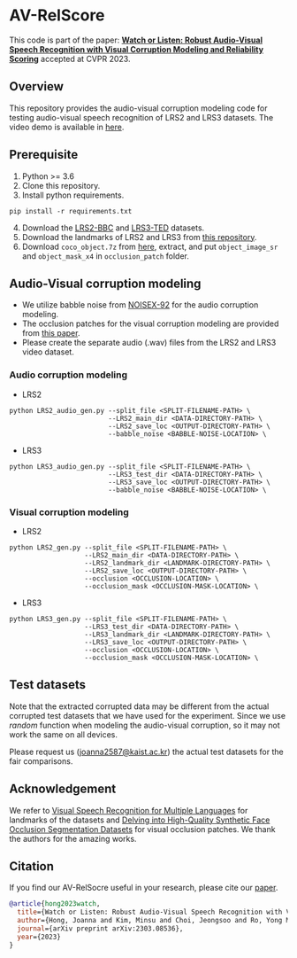 # AV-RelScore
This code is part of the paper: [**Watch or Listen: Robust Audio-Visual Speech Recognition with Visual Corruption Modeling and Reliability Scoring**](https://arxiv.org/pdf/2303.08536.pdf) accepted at CVPR 2023.

## Overview
This repository provides the audio-visual corruption modeling code for testing audio-visual speech recognition of LRS2 and LRS3 datasets.
The video demo is available in [here](https://github.com/joannahong/AV-RelScore/tree/main/demo-video).

## Prerequisite
1. Python >= 3.6
2. Clone this repository.
3. Install python requirements. 
```
pip install -r requirements.txt
```
4. Download the [LRS2-BBC](https://www.robots.ox.ac.uk/~vgg/data/lip_reading/lrs2.html) and [LRS3-TED](https://mmai.io/datasets/lip_reading/) datasets.
5. Download the landmarks of LRS2 and LRS3 from [this repository](https://github.com/mpc001/Visual_Speech_Recognition_for_Multiple_Languages).
6. Download `coco_object.7z` from [here](https://drive.google.com/drive/folders/15nZETWlGMdcKY6aHbchRsWkUI42KTNs5), extract, and put `object_image_sr` and `object_mask_x4` in `occlusion_patch` folder.

## Audio-Visual corruption modeling
- We utilize babble noise from [NOISEX-92](http://svr-www.eng.cam.ac.uk/comp.speech/Section1/Data/noisex.html) for the audio corruption modeling.
- The occlusion patches for the visual corruption modeling are provided from [this paper](https://arxiv.org/abs/2205.06218). 
- Please create the separate audio (.wav) files from the LRS2 and LRS3 video dataset.

### Audio corruption modeling
* LRS2

```Shell
python LRS2_audio_gen.py --split_file <SPLIT-FILENAME-PATH> \
                         --LRS2_main_dir <DATA-DIRECTORY-PATH> \
                         --LRS2_save_loc <OUTPUT-DIRECTORY-PATH> \
                         --babble_noise <BABBLE-NOISE-LOCATION> \
```

* LRS3

```Shell
python LRS3_audio_gen.py --split_file <SPLIT-FILENAME-PATH> \
                         --LRS3_test_dir <DATA-DIRECTORY-PATH> \
                         --LRS3_save_loc <OUTPUT-DIRECTORY-PATH> \
                         --babble_noise <BABBLE-NOISE-LOCATION> \
```

### Visual corruption modeling
* LRS2
```Shell
python LRS2_gen.py --split_file <SPLIT-FILENAME-PATH> \
                   --LRS2_main_dir <DATA-DIRECTORY-PATH> \
                   --LRS2_landmark_dir <LANDMARK-DIRECTORY-PATH> \
                   --LRS2_save_loc <OUTPUT-DIRECTORY-PATH> \
                   --occlusion <OCCLUSION-LOCATION> \
                   --occlusion_mask <OCCLUSION-MASK-LOCATION> \
```
* LRS3
```Shell
python LRS3_gen.py --split_file <SPLIT-FILENAME-PATH> \
                   --LRS3_test_dir <DATA-DIRECTORY-PATH> \
                   --LRS3_landmark_dir <LANDMARK-DIRECTORY-PATH> \
                   --LRS3_save_loc <OUTPUT-DIRECTORY-PATH> \
                   --occlusion <OCCLUSION-LOCATION> \
                   --occlusion_mask <OCCLUSION-MASK-LOCATION> \
```
## Test datasets
Note that the extracted corrupted data may be different from the actual corrupted test datasets that we have used for the experiment. Since we use *random* function when modeling the audio-visual corruption, so it may not work the same on all devices.

Please request us (joanna2587@kaist.ac.kr) the actual test datasets for the fair comparisons.

## Acknowledgement
We refer to [Visual Speech Recognition for Multiple Languages](https://github.com/mpc001/Visual_Speech_Recognition_for_Multiple_Languages) for landmarks of the datasets and [Delving into High-Quality Synthetic Face Occlusion Segmentation Datasets](https://github.com/kennyvoo/face-occlusion-generation) for visual occlusion patches. We thank the authors for the amazing works.


## Citation
If you find our AV-RelSocre useful in your research, please cite our [paper](https://arxiv.org/abs/2303.08536).
```BibTeX
@article{hong2023watch,
  title={Watch or Listen: Robust Audio-Visual Speech Recognition with Visual Corruption Modeling and Reliability Scoring},
  author={Hong, Joanna and Kim, Minsu and Choi, Jeongsoo and Ro, Yong Man},
  journal={arXiv preprint arXiv:2303.08536},
  year={2023}
}

